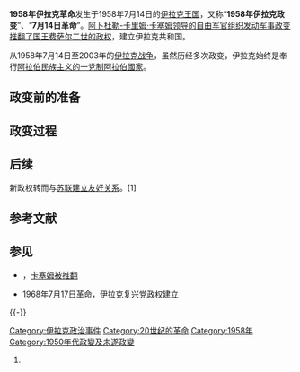 **1958年伊拉克革命**发生于1958年7月14日的[伊拉克王国](https://zh.wikipedia.org/wiki/伊拉克王国 "wikilink")，又称“**1958年伊拉克政变**”、“**7月14日革命**”。[阿卜杜勒-卡里姆·卡塞姆领导的](../Page/阿卜杜勒-卡里姆·卡塞姆.md "wikilink")[自由军官组织发动军事政变推翻了国王](https://zh.wikipedia.org/wiki/自由军官组织 "wikilink")[费萨尔二世的政权](https://zh.wikipedia.org/wiki/费萨尔二世_\(伊拉克\) "wikilink")，建立伊拉克共和国。

从1958年7月14日至2003年的[伊拉克战争](../Page/伊拉克战争.md "wikilink")，虽然历经多次政变，伊拉克始终是奉行[阿拉伯民族主义的](../Page/阿拉伯民族主义.md "wikilink")[一党制](../Page/一党制.md "wikilink")[阿拉伯國家](https://zh.wikipedia.org/wiki/阿拉伯國家 "wikilink")。

## 政变前的准备

## 政变过程

## 后续

新政权转而与[苏联建立友好关系](../Page/苏联.md "wikilink")。\[1\]

## 参考文献

## 参见

  - ，[卡塞姆被推翻](../Page/阿卜杜勒-卡里姆·卡塞姆.md "wikilink")

  - [1968年7月17日革命](../Page/7月17日革命.md "wikilink")，[伊拉克复兴党政权建立](https://zh.wikipedia.org/wiki/伊拉克复兴党政权_\(1968–2003\) "wikilink")

{{-}}

[Category:伊拉克政治事件](https://zh.wikipedia.org/wiki/Category:伊拉克政治事件 "wikilink")
[Category:20世纪的革命](https://zh.wikipedia.org/wiki/Category:20世纪的革命 "wikilink")
[Category:1958年](https://zh.wikipedia.org/wiki/Category:1958年 "wikilink")
[Category:1950年代政變及未遂政變](https://zh.wikipedia.org/wiki/Category:1950年代政變及未遂政變 "wikilink")

1.
